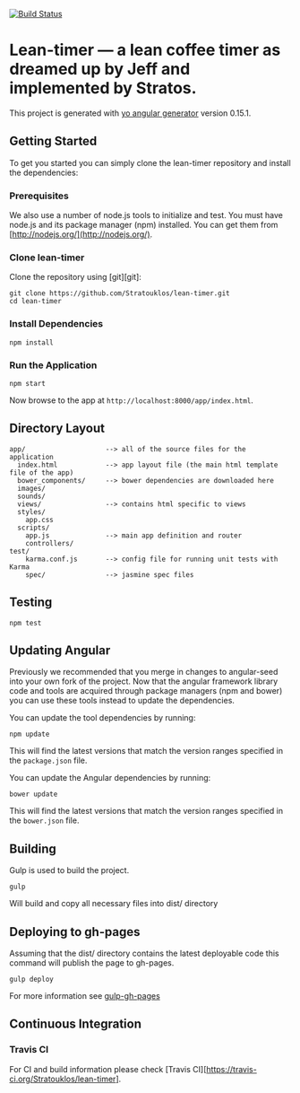 [![Build Status](https://travis-ci.org/Stratouklos/lean-timer.svg?branch=master)](https://travis-ci.org/Stratouklos/lean-timer)

# Lean-timer — a lean coffee timer as dreamed up by Jeff and implemented by Stratos.

This project is generated with [yo angular generator](https://github.com/yeoman/generator-angular)
version 0.15.1.

## Getting Started

To get you started you can simply clone the lean-timer repository and install the dependencies:

### Prerequisites

We also use a number of node.js tools to initialize and test. You must have node.js and
its package manager (npm) installed.  You can get them from [http://nodejs.org/](http://nodejs.org/).

### Clone lean-timer

Clone the repository using [git][git]:

```
git clone https://github.com/Stratouklos/lean-timer.git
cd lean-timer
```

### Install Dependencies

```
npm install
```


### Run the Application


```
npm start
```

Now browse to the app at `http://localhost:8000/app/index.html`.


## Directory Layout

```
app/                    --> all of the source files for the application
  index.html            --> app layout file (the main html template file of the app)
  bower_components/     --> bower dependencies are downloaded here  
  images/
  sounds/
  views/                --> contains html specific to views
  styles/
    app.css
  scripts/
    app.js              --> main app definition and router
    controllers/
test/
    karma.conf.js       --> config file for running unit tests with Karma
    spec/               --> jasmine spec files  
```

## Testing

```
npm test
```

## Updating Angular

Previously we recommended that you merge in changes to angular-seed into your own fork of the project.
Now that the angular framework library code and tools are acquired through package managers (npm and
bower) you can use these tools instead to update the dependencies.

You can update the tool dependencies by running:

```
npm update
```

This will find the latest versions that match the version ranges specified in the `package.json` file.

You can update the Angular dependencies by running:

```
bower update
```

This will find the latest versions that match the version ranges specified in the `bower.json` file.


## Building

Gulp is used to build the project.

```
gulp
```

Will build and copy all necessary files into dist/ directory

## Deploying to gh-pages

Assuming that the dist/ directory contains the latest deployable code this command will publish the page to gh-pages.

```
gulp deploy
```

For more information see [gulp-gh-pages](https://www.npmjs.com/package/gulp-gh-pages)

## Continuous Integration

### Travis CI

For CI and build information please check [Travis CI][https://travis-ci.org/Stratouklos/lean-timer].
